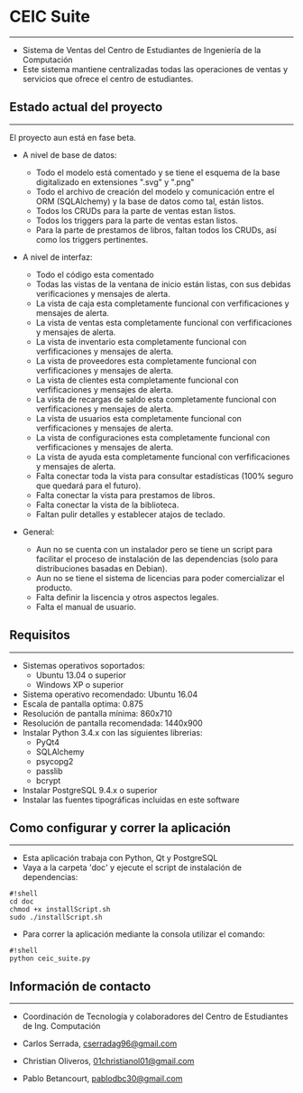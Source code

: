 **CEIC Suite**
==============================
***

* Sistema de Ventas del Centro de Estudiantes de Ingeniería de la Computación
* Este sistema mantiene centralizadas todas las operaciones de ventas y servicios que ofrece el centro de estudiantes.


Estado actual del proyecto
-------------
***

El proyecto aun está en fase beta.

* A nivel de base de datos:
    - Todo el modelo está comentado y se tiene el esquema de la base digitalizado en extensiones ".svg" y ".png"
    - Todo el archivo de creación del modelo y comunicación entre el ORM (SQLAlchemy) y la base de datos como tal, están listos.
    - Todos los CRUDs para la parte de ventas estan listos.
    - Todos los triggers para la parte de ventas estan listos.
    - Para la parte de prestamos de libros, faltan todos los CRUDs, así como los triggers pertinentes.



* A nivel de interfaz:
    - Todo el código esta comentado
    - Todas las vistas de la ventana de inicio están listas, con sus debidas verificaciones y mensajes de alerta.
    - La vista de caja esta completamente funcional con verfificaciones y mensajes de alerta.
    - La vista de ventas esta completamente funcional con verfificaciones y mensajes de alerta.
    - La vista de inventario esta completamente funcional con verfificaciones y mensajes de alerta.
    - La vista de proveedores esta completamente funcional con verfificaciones y mensajes de alerta.
    - La vista de clientes esta completamente funcional con verfificaciones y mensajes de alerta.
    - La vista de recargas de saldo esta completamente funcional con verfificaciones y mensajes de alerta.
    - La vista de usuarios esta completamente funcional con verfificaciones y mensajes de alerta.
    - La vista de configuraciones esta completamente funcional con verfificaciones y mensajes de alerta.
    - La vista de ayuda esta completamente funcional con verfificaciones y mensajes de alerta.
    - Falta conectar toda la vista para consultar estadísticas (100% seguro que quedará para el futuro).
    - Falta conectar la vista para prestamos de libros.
    - Falta conectar la vista de la biblioteca.
    - Faltan pulir detalles y establecer atajos de teclado.



* General:
    - Aun no se cuenta con un instalador pero se tiene un script para facilitar el proceso de instalación de las dependencias (solo para distribuciones basadas en Debian).
    - Aun no se tiene el sistema de licencias para poder comercializar el producto.
    - Falta definir la liscencia y otros aspectos legales.
    - Falta el manual de usuario.


Requisitos
-------------
***

* Sistemas operativos soportados:
    - Ubuntu 13.04 o superior
    - Windows XP o superior
* Sistema operativo recomendado: Ubuntu 16.04
* Escala de pantalla optima: 0.875
* Resolución de pantalla mínima: 860x710
* Resolución de pantalla recomendada: 1440x900
* Instalar Python 3.4.x con las siguientes librerias:
    - PyQt4
    - SQLAlchemy
    - psycopg2
    - passlib
    - bcrypt
* Instalar PostgreSQL 9.4.x o superior
* Instalar las fuentes tipográficas incluidas en este software


Como configurar y correr la aplicación
-------------
***

* Esta aplicación trabaja con Python, Qt y PostgreSQL
* Vaya a la carpeta 'doc' y ejecute el script de instalación de dependencias:

```
#!shell
cd doc
chmod +x installScript.sh
sudo ./installScript.sh
```

* Para correr la aplicación mediante la consola utilizar el comando:

```
#!shell
python ceic_suite.py
```

Información de contacto
-------------
***

* Coordinación de Tecnología y colaboradores del Centro de Estudiantes de Ing. Computación

* Carlos Serrada, cserradag96@gmail.com
* Christian Oliveros, 01christianol01@gmail.com
* Pablo Betancourt, pablodbc30@gmail.com